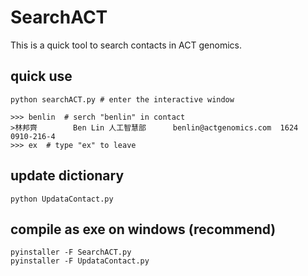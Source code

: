 # SearchACT
This is a quick tool to search contacts in ACT genomics.

## quick use
```
python searchACT.py # enter the interactive window

>>> benlin  # serch "benlin" in contact
>林邦齊        Ben Lin 人工智慧部      benlin@actgenomics.com  1624    0910-216-4
>>> ex  # type "ex" to leave
```

## update dictionary
```
python UpdataContact.py
```

## compile as exe on windows (recommend)
```
pyinstaller -F SearchACT.py
pyinstaller -F UpdataContact.py
```